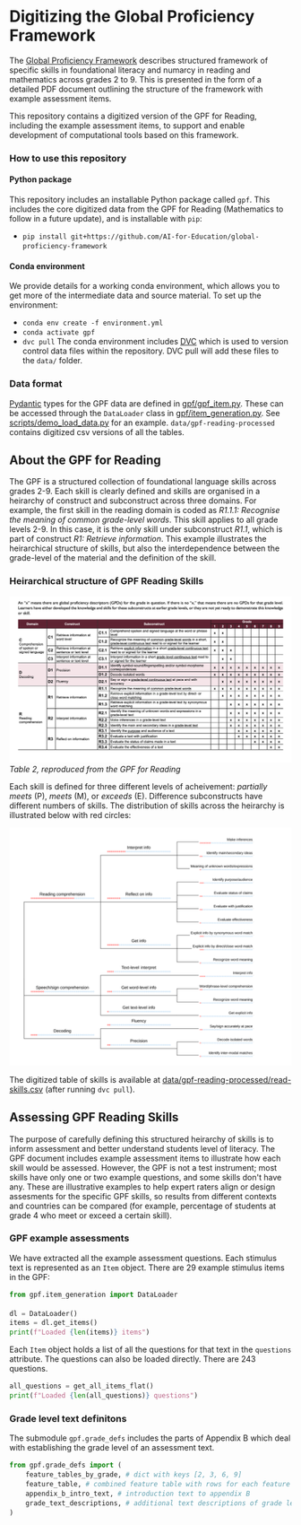 # Digitizing the Global Proficiency Framework

The [Global Proficiency Framework](https://www.edu-links.org/resources/global-proficiency-framework-reading-and-mathematics) describes structured framework of specific skills in foundational literacy and numarcy in reading and mathematics across grades 2 to 9. This is presented in the form of a detailed PDF document outlining the structure of the framework with example assessment items.

This repository contains a digitized version of the GPF for Reading, including the example assessment items, to support and enable development of computational tools based on this framework.

### How to use this repository

#### Python package

This repository includes an installable Python package called `gpf`. This includes the core digitized data from the GPF for Reading (Mathematics to follow in a future update), and is installable with `pip`:

- `pip install git+https://github.com/AI-for-Education/global-proficiency-framework`

#### Conda environment

We provide details for a working conda environment, which allows you to get more of the intermediate data and source material. To set up the environment:
- `conda env create -f environment.yml`
- `conda activate gpf`
- `dvc pull`
The conda environment includes [DVC](https://dvc.org/) which is used to version control data files within the repository. DVC pull will add these files to the `data/` folder. 

### Data format

[Pydantic](https://docs.pydantic.dev/latest/) types for the GPF data are defined in [gpf/gpf_item.py](gpf/gpf_item.py). These can be accessed through the `DataLoader` class in [gpf/item_generation.py](gpf/item_generation.py). See [scripts/demo_load_data.py](scripts/demo_load_data.py) for an example. `data/gpf-reading-processed` contains digitized csv versions of all the tables. 

## About the GPF for Reading

The GPF is a structured collection of foundational language skills across grades 2-9. Each skill is clearly defined and skills are organised in a heirarchy of construct and subconstruct across three domains. For example, the first skill in the reading domain is coded as *R1.1.1: Recognise the meaning of common grade-level words*. This skill applies to all grade levels 2-9. In this case, it is the only skill under subconstruct *R1.1*, which is part of construct *R1: Retrieve information*. This example illustrates the heirarchical structure of skills, but also the interdependence between the grade-level of the material and the definition of the skill. 

### Heirarchical structure of GPF Reading Skills

![Hierarchical structure of GPF](plots/Table2.png)
*Table 2, reproduced from the GPF for Reading*

Each skill is defined for three different levels of acheivement: *partially meets* (P), *meets* (M), or *exceeds* (E).
Difference subconstructs have different numbers of skills. The distribution of skills across the heirarchy is illustrated below with red circles:

![Skills breakdown](plots/overview-tree-counts.svg)

The digitized table of skills is available at [data/gpf-reading-processed/read-skills.csv](data/gpf-reading-processed/read-skills.csv) (after running `dvc pull`).

## Assessing GPF Reading Skills

The purpose of carefully defining this structured heirarchy of skills is to inform assessment and better understand students level of literacy. The GPF document includes example assessment items to illustrate how each skill would be assessed. However, the GPF is not a test instrument; most skills have only one or two example questions, and some skills don't have any. These are illustrative examples to help expert raters align or design assesments for the specific GPF skills, so results from different contexts and countries can be compared (for example, percentage of students at grade 4 who meet or exceed a certain skill).

### GPF example assessments

We have extracted all the example assessment questions. Each stimulus text is represented as an `Item` object. There are 29 example stimulus items in the GPF:

```python
from gpf.item_generation import DataLoader

dl = DataLoader()
items = dl.get_items()
print(f"Loaded {len(items)} items")
```

Each `Item` object holds a list of all the questions for that text in the `questions` attribute. The questions can also be loaded directly. There are 243 questions. 

```python
all_questions = get_all_items_flat()
print(f"Loaded {len(all_questions)} questions")
```

### Grade level text definitons

The submodule `gpf.grade_defs` includes the parts of Appendix B which deal with establishing the grade level of an assessment text. 

```python
from gpf.grade_defs import (
    feature_tables_by_grade, # dict with keys [2, 3, 6, 9]
    feature_table, # combined feature table with rows for each feature
    appendix_b_intro_text, # introduction text to appendix B
    grade_text_descriptions, # additional text descriptions of grade levels
)
```